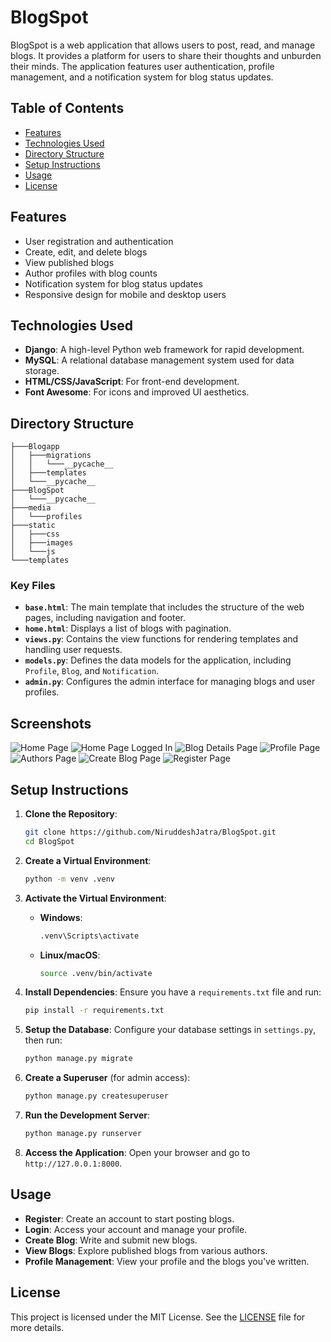 # BlogSpot

BlogSpot is a web application that allows users to post, read, and manage blogs. It provides a platform for users to share their thoughts and unburden their minds. The application features user authentication, profile management, and a notification system for blog status updates.

## Table of Contents

- [Features](#features)
- [Technologies Used](#technologies-used)
- [Directory Structure](#directory-structure)
- [Setup Instructions](#setup-instructions)
- [Usage](#usage)
- [License](#license)

## Features

- User registration and authentication
- Create, edit, and delete blogs
- View published blogs
- Author profiles with blog counts
- Notification system for blog status updates
- Responsive design for mobile and desktop users

## Technologies Used

- **Django**: A high-level Python web framework for rapid development.
- **MySQL**: A relational database management system used for data storage.
- **HTML/CSS/JavaScript**: For front-end development.
- **Font Awesome**: For icons and improved UI aesthetics.

## Directory Structure

```plaintext
├───Blogapp
│   ├───migrations
│   │   └───__pycache__
│   ├───templates
│   └───__pycache__
├───BlogSpot
│   └───__pycache__
├───media
│   └───profiles
├───static
│   ├───css
│   ├───images
│   └───js
└───templates
```

### Key Files

- **`base.html`**: The main template that includes the structure of the web pages, including navigation and footer.
- **`home.html`**: Displays a list of blogs with pagination.
- **`views.py`**: Contains the view functions for rendering templates and handling user requests.
- **`models.py`**: Defines the data models for the application, including `Profile`, `Blog`, and `Notification`.
- **`admin.py`**: Configures the admin interface for managing blogs and user profiles.

## Screenshots

![Home Page](static/screenshots/home.png)
![Home Page Logged In](static/screenshots/home_logged_in.png)
![Blog Details Page](static/screenshots/blog_details.png)
![Profile Page](static/screenshots/profile.png)
![Authors Page](static/screenshots/authors.png)
![Create Blog Page](static/screenshots/create_blog.png)
![Register Page](static/screenshots/register.png)

## Setup Instructions

1. **Clone the Repository**:
   ```bash
   git clone https://github.com/NiruddeshJatra/BlogSpot.git
   cd BlogSpot
   ```

2. **Create a Virtual Environment**:
   ```bash
   python -m venv .venv
   ```

3. **Activate the Virtual Environment**:
   - **Windows**:
     ```bash
     .venv\Scripts\activate
     ```
   - **Linux/macOS**:
     ```bash
     source .venv/bin/activate
     ```

4. **Install Dependencies**:
   Ensure you have a `requirements.txt` file and run:
   ```bash
   pip install -r requirements.txt
   ```

5. **Setup the Database**:
   Configure your database settings in `settings.py`, then run:
   ```bash
   python manage.py migrate
   ```

6. **Create a Superuser** (for admin access):
   ```bash
   python manage.py createsuperuser
   ```

7. **Run the Development Server**:
   ```bash
   python manage.py runserver
   ```

8. **Access the Application**:
   Open your browser and go to `http://127.0.0.1:8000`.

## Usage

- **Register**: Create an account to start posting blogs.
- **Login**: Access your account and manage your profile.
- **Create Blog**: Write and submit new blogs.
- **View Blogs**: Explore published blogs from various authors.
- **Profile Management**: View your profile and the blogs you've written.

## License

This project is licensed under the MIT License. See the [LICENSE](LICENSE) file for more details.
